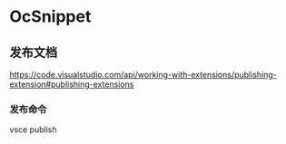 # OcSnippet

## 发布文档
https://code.visualstudio.com/api/working-with-extensions/publishing-extension#publishing-extensions

### 发布命令
vsce publish
